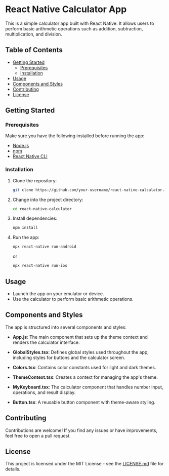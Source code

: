 

# React Native Calculator App

This is a simple calculator app built with React Native. It allows users to perform basic arithmetic operations such as addition, subtraction, multiplication, and division.

## Table of Contents

- [Getting Started](#getting-started)
  - [Prerequisites](#prerequisites)
  - [Installation](#installation)
- [Usage](#usage)
- [Components and Styles](#components-and-styles)
- [Contributing](#contributing)
- [License](#license)

## Getting Started

### Prerequisites

Make sure you have the following installed before running the app:

- [Node.js](https://nodejs.org/)
- [npm](https://www.npmjs.com/)
- [React Native CLI](https://reactnative.dev/docs/environment-setup)

### Installation

1. Clone the repository:

   ```bash
   git clone https://github.com/your-username/react-native-calculator.git
   ```

2. Change into the project directory:

   ```bash
   cd react-native-calculator
   ```

3. Install dependencies:

   ```bash
   npm install
   ```

4. Run the app:

   ```bash
   npx react-native run-android
   ```

   or

   ```bash
   npx react-native run-ios
   ```

## Usage

- Launch the app on your emulator or device.
- Use the calculator to perform basic arithmetic operations.

## Components and Styles

The app is structured into several components and styles:

- **App.js**: The main component that sets up the theme context and renders the calculator interface.

- **GlobalStyles.tsx**: Defines global styles used throughout the app, including styles for buttons and the calculator screen.

- **Colors.tsx**: Contains color constants used for light and dark themes.

- **ThemeContext.tsx**: Creates a context for managing the app's theme.

- **MyKeyboard.tsx**: The calculator component that handles number input, operations, and result display.

- **Button.tsx**: A reusable button component with theme-aware styling.

## Contributing

Contributions are welcome! If you find any issues or have improvements, feel free to open a pull request.

## License

This project is licensed under the MIT License - see the [LICENSE.md](LICENSE.md) file for details.



